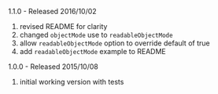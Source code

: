 1.1.0 - Released 2016/10/02

1. revised README for clarity
2. changed `objectMode` use to `readableObjectMode`
3. allow `readableObjectMode` option to override default of true
4. add `readableObjectMode` example to README

1.0.0 - Released 2015/10/08

1. initial working version with tests
